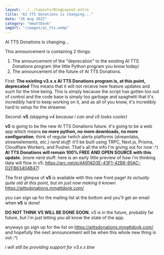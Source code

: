 ```yaml
---
layout: ../../layouts/BlogLayout.astro
title: "AI TTS Donations is changing..."
date: "26 Aug 2022"
category: "mmattDonk"
imgUrl: "/images/ai_tts.webp"
---
```


AI TTS Donations is changing...

This announcement is containing 2 things:

1. The announcement of the "deprecation" to the existing AI TTS Donations program (the little Python program you know today)
2. The announcement of the future of AI TTS Donations.

First: **The existing v3.x.x AI TTS Donations program is, at this point, deprecated** This means that it will not receive new feature updates and such for the time being. This is simply because the script has gotten too out of control and the code base is simply too garbage and spaghetti that it's incredibly hard to keep working on it, and as all of you know, it's incredibly hard to setup for the streamer.

Second: **v5** _(skipping v4 because i can and v5 looks cooler)_

**v5** is going to be the new AI TTS Donations future. it's going to be a web app which means **no more python, no more downloads, no more configuration**. think of regular twitch alerts platforms (streamlabs, streamelements, etc.) _nerd stuff:_ it'll be built using TRPC, Next.js, Prisma, Cloudflare Workers, and Pusher. That's all the info I'm giving out for now :^)
**AI TTS Donations will remain 100% FREE AND OPEN SOURCE with this update.**
(more nerd stuff: here is an early little preview of how i'm thinking data will flow in v5: <https://arc.net/e/4A91AD3E-43F1-42B6-85AC-D2FB63404B47>)

The first glimpse of **v5** is available with this new front page! _its actually quite old at this point, but im just now making it known_ https://aittsdonations.mmattdonk.com/

you can sign up for the mailing list at the bottom and you'll get an email when **v5** is done!

**DO NOT THINK V5 WILL BE DONE SOON.** v5 is in the future, probably far future, but i'm just letting you all know the state of the app.

anyways go sign up for the list on https://aittsdonations.mmattdonk.com/ and hopefully the next announcement will be when this whole new thing is out :^)

_i will still be providing support for v3.x.x btw_
